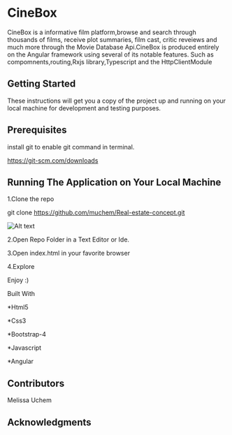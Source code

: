   # CineBox

  CineBox is a informative film platform,browse and search through thousands of films, receive plot summaries, film cast, critic reveiews and much more through the Movie Database Api.CineBox is produced entirely on the Angular framework using several of its notable features. Such as compomnents,routing,Rxjs library,Typescript and the HttpClientModule

## Getting Started
These instructions will get you a copy of the project up and running on your local machine for development and testing purposes.

## Prerequisites
install git to enable git command in terminal.


https://git-scm.com/downloads

## Running The Application on Your Local Machine
 1.Clone the repo
 
  git clone  https://github.com/muchem/Real-estate-concept.git
  
![Alt text](app/images/App-images/movie-search-sample.png)

 
 2.Open Repo Folder in a Text Editor or Ide.
 
 3.Open index.html in your favorite browser
 
 4.Explore

Enjoy :)

Built With


 *Html5
 
 *Css3
 
 *Bootstrap-4
 
 *Javascript
 
 *Angular
 

## Contributors
 Melissa Uchem

## Acknowledgments
